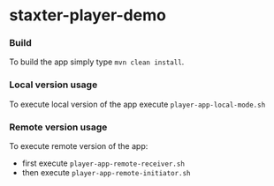 # staxter-player-demo

### Build
To build the app simply type `mvn clean install`.

### Local version usage
To execute local version of the app execute `player-app-local-mode.sh`


### Remote version usage
To execute remote version of the app:
 - first execute `player-app-remote-receiver.sh`
 - then execute `player-app-remote-initiator.sh`
